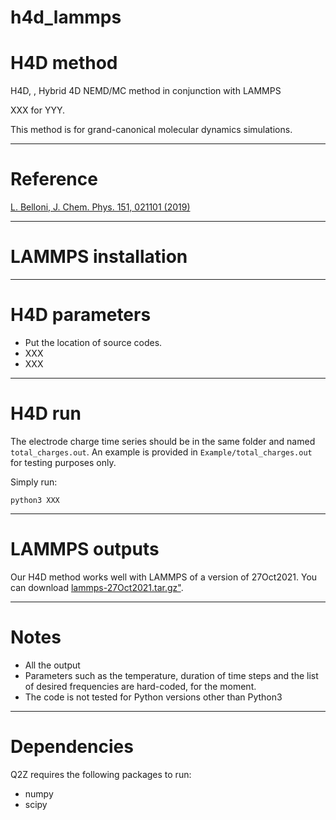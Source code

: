 # h4d_lammps

H4D method
==========

H4D, , Hybrid 4D NEMD/MC method in conjunction with LAMMPS

XXX for YYY.

This method is for grand-canonical molecular dynamics simulations.

---
# Reference


[L. Belloni, J. Chem. Phys. 151, 021101 (2019)](https://pubs.aip.org/aip/jcp/article/151/2/021101/197798/Non-equilibrium-hybrid-insertion-extraction)

---
# LAMMPS installation

---
# H4D parameters

* Put the location of source codes.
* XXX
* XXX



---
# H4D run
The electrode charge time series should be in the same folder and named ```total_charges.out```. An example is provided in ```Example/total_charges.out``` for testing purposes only.

Simply run:

```python3 XXX```

---
# LAMMPS outputs
Our H4D method works well with LAMMPS of a version of 27Oct2021.
You can download [lammps-27Oct2021.tar.gz"](https://download.lammps.org/tars/index.html).


---
# Notes
* All the output
* Parameters such as the temperature, duration of time steps and the list of desired frequencies are hard-coded, for the moment.
* The code is not tested for Python versions other than Python3

---
# Dependencies
Q2Z requires the following packages to run:
* numpy
* scipy
